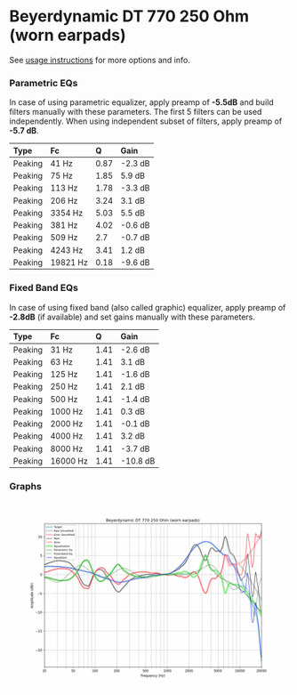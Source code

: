 # Beyerdynamic DT 770 250 Ohm (worn earpads)
See [usage instructions](https://github.com/jaakkopasanen/AutoEq#usage) for more options and info.

### Parametric EQs
In case of using parametric equalizer, apply preamp of **-5.5dB** and build filters manually
with these parameters. The first 5 filters can be used independently.
When using independent subset of filters, apply preamp of **-5.7 dB**.

| Type    | Fc       |    Q | Gain    |
|:--------|:---------|:-----|:--------|
| Peaking | 41 Hz    | 0.87 | -2.3 dB |
| Peaking | 75 Hz    | 1.85 | 5.9 dB  |
| Peaking | 113 Hz   | 1.78 | -3.3 dB |
| Peaking | 206 Hz   | 3.24 | 3.1 dB  |
| Peaking | 3354 Hz  | 5.03 | 5.5 dB  |
| Peaking | 381 Hz   | 4.02 | -0.6 dB |
| Peaking | 509 Hz   | 2.7  | -0.7 dB |
| Peaking | 4243 Hz  | 3.41 | 1.2 dB  |
| Peaking | 19821 Hz | 0.18 | -9.6 dB |

### Fixed Band EQs
In case of using fixed band (also called graphic) equalizer, apply preamp of **-2.8dB**
(if available) and set gains manually with these parameters.

| Type    | Fc       |    Q | Gain     |
|:--------|:---------|:-----|:---------|
| Peaking | 31 Hz    | 1.41 | -2.6 dB  |
| Peaking | 63 Hz    | 1.41 | 3.1 dB   |
| Peaking | 125 Hz   | 1.41 | -1.6 dB  |
| Peaking | 250 Hz   | 1.41 | 2.1 dB   |
| Peaking | 500 Hz   | 1.41 | -1.4 dB  |
| Peaking | 1000 Hz  | 1.41 | 0.3 dB   |
| Peaking | 2000 Hz  | 1.41 | -0.1 dB  |
| Peaking | 4000 Hz  | 1.41 | 3.2 dB   |
| Peaking | 8000 Hz  | 1.41 | -3.7 dB  |
| Peaking | 16000 Hz | 1.41 | -10.8 dB |

### Graphs
![](./Beyerdynamic%20DT%20770%20250%20Ohm%20(worn%20earpads).png)